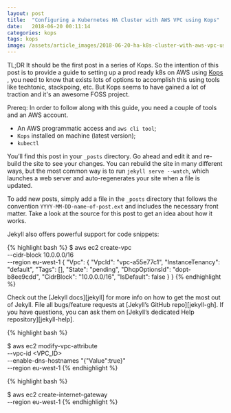 ```yaml
---
layout: post
title:  "Configuring a Kubernetes HA Cluster with AWS VPC using Kops"
date:   2018-06-20 00:11:14
categories: kops
tags: kops
image: /assets/article_images/2018-06-20-ha-k8s-cluster-with-aws-vpc-using-kops/justin-campbell-706421--unsplash.jpg
---
```



TL;DR It should be the first post in a series of Kops. So the intention of this post is to provide a guide   to setting up a prod ready k8s on AWS using [Kops][kops-official-repo] , you need to know that exists lots of options to accomplish this using tools like techtonic, stackpoing, etc. But Kops seems to have gained a lot of traction and it's an awesome FOSS project.

  Prereq:
In order to follow along with this guide, you need a couple of tools and an AWS account.
- An AWS programmatic access and `aws cli tool`;
- `Kops` installed on machine (latest version);
- `kubectl`


You’ll find this post in your `_posts` directory. Go ahead and edit it and re-build the site to see your changes. You can rebuild the site in many different ways, but the most common way is to run `jekyll serve --watch`, which launches a web server and auto-regenerates your site when a file is updated.

To add new posts, simply add a file in the `_posts` directory that follows the convention `YYYY-MM-DD-name-of-post.ext` and includes the necessary front matter. Take a look at the source for this post to get an idea about how it works.

Jekyll also offers powerful support for code snippets:

{% highlight bash %}
$ aws ec2 create-vpc \
--cidr-block 10.0.0.0/16 \
--region eu-west-1 { "Vpc": { "VpcId": "vpc-a55e77c1", "InstanceTenancy": "default", "Tags": [], "State": "pending", "DhcpOptionsId": "dopt-b8ee9cdd", "CidrBlock": "10.0.0.0/16", "IsDefault": false } }
{% endhighlight %}

Check out the [Jekyll docs][jekyll] for more info on how to get the most out of Jekyll. File all bugs/feature requests at [Jekyll’s GitHub repo][jekyll-gh]. If you have questions, you can ask them on [Jekyll’s dedicated Help repository][jekyll-help].

{% highlight bash %}

$ aws ec2 modify-vpc-attribute \
--vpc-id <VPC_ID> \
--enable-dns-hostnames "{\"Value\":true}" \
--region eu-west-1
{% endhighlight %}

{% highlight bash %}

$ aws ec2 create-internet-gateway \
--region eu-west-1
{% endhighlight %}

[kops-official-repo]: https://github.com/kubernetes/kops
